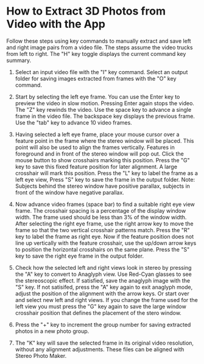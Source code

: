# How to Extract 3D Photos from Video with the App

Follow these steps using key commands to manually extract and save left and right image pairs from a video file. The steps assume
the video trucks from left to right. The "H" key toggle displays the current command key summary.

1. Select an input video file with the "I" key command. 
Select an output folder for saving images extracted from frames with the "O" key command.

2. Start by selecting the left eye frame. You can use the Enter key to preview the video in slow motion. 
Pressing Enter again stops the video. The "Z" key rewinds the video. 
Use the space key to advance a single frame in the video file. 
The backspace key displays the previous frame. Use the "tab" key to advance 10 video frames.

3. Having selected a left eye frame, place your mouse cursor over a feature point in the frame where the stereo window will be placed.
This point will also be used to align the frames vertically. Features in foreground and in front of the stereo window will pop out.
Click the mouse button to show crosshairs marking this position. Press the "G" key to save this fixed feature position for later alignment.
A large crosshair will mark this position.
Press the "L" key to label the frame as a left eye view, 
Press "S" key to save the frame in the output folder.
Note: Subjects behind the stereo window have positive parallax, subjects in front of the window have negative parallax.

4. Now advance video frames (space bar) to find a suitable right eye view frame. The crosshair spacing is a percentage of the display window width.
The frame used should be less than 3% of the window width. 
After selecting the right eye frame, use the right arrow key to move the frame so that the two vertical crosshair patterns match.
Press the "R" key to label the frame as right eye. Now if the feature position does not line up vertically with the feature crosshair, use the
up/down arrow keys to position the horizontal crosshairs on the same plane. Press the "S" key to save the right eye frame in the output folder. 

5. Check how the selected left and right views look in stereo by pressing the "A" key to convert to Anaglyph view. 
Use Red-Cyan glasses to see the stereoscopic effect.
If satisfied, save the anaglyph image with the "S" key.
If not satisifed, press the "A" key again to exit anaglyph mode, adjust the position of the alignment with the arrow keys. 
Or start over and select new left and right views. 
If you change the frame used for the left view you must press the "G" key again to save the large window crosshair position that 
defines the placement of the stero window.

6. Press the "+" key to increment the group number for saving extracted photos in a new photo group.

7. The "K" key will save the selected frame in its original video resolution, without any alignment adjustments.
These files can be aligned with Stereo Photo Maker.


